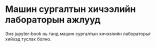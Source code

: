 # Машин сургалтын хичээлийн лабораторын ажлууд

Энэ jupyter-book нь танд машин сургалтын хичээлийн лабораторыг хийхэд туслах болно.

```{tableofcontents}
```
